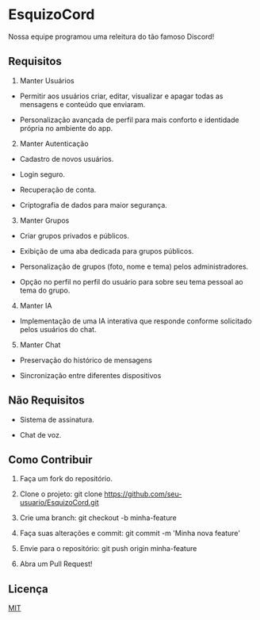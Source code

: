
# EsquizoCord

Nossa equipe programou uma releitura do tão famoso Discord!

## Requisitos

1. Manter Usuários

- Permitir aos usuários criar, editar, visualizar e apagar todas as mensagens e conteúdo que enviaram.

- Personalização avançada de perfil para mais conforto e identidade própria no ambiente do app.

2. Manter Autenticação 

- Cadastro de novos usuários.

- Login seguro.

- Recuperação de conta.

- Criptografia de dados para maior segurança.

3. Manter Grupos

- Criar grupos privados e públicos.

- Exibição de uma aba dedicada para grupos públicos.

- Personalização de grupos (foto, nome e tema) pelos administradores.

- Opção no perfil no perfil do usuário para sobre seu tema pessoal ao tema do grupo.

4. Manter IA 

- Implementação de uma IA interativa que responde conforme solicitado pelos usuários do chat.

5. Manter Chat 

- Preservação do histórico de mensagens

- Sincronização entre diferentes dispositivos

## Não Requisitos

- Sistema de assinatura.

- Chat de voz.

## Como Contribuir

1. Faça um fork do repositório.

2. Clone o projeto: git clone https://github.com/seu-usuario/EsquizoCord.git

3. Crie uma branch: git checkout -b minha-feature

4. Faça suas alterações e commit: git commit -m 'Minha nova feature'

5. Envie para o repositório: git push origin minha-feature

6. Abra um Pull Request!


## Licença

[MIT](https://github.com/JoaoZanelato/proj-integrador/blob/main/LICENSE)

